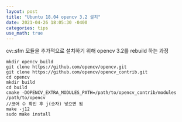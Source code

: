 ```yaml
---
layout: post
title: "Ubuntu 18.04 opencv 3.2 설치"
date: 2021-04-26 18:05:30 -0400
categories: tips
use_math: true
---
```


cv::sfm 모듈을 추가적으로 설치하기 위해 opencv 3.2를 rebuild 하는 과정



```
mkdir opencv_build
git clone https://github.com/opencv/opencv.git
git clone https://github.com/opencv/opencv_contrib.git
cd opencv
mkdir build
cd build
cmake -DOPENCV_EXTRA_MODULES_PATH=/path/to/opencv_contrib/modules /path/to/opencv
//코어 수 확인 후 j(숫자) 넣으면 됨
make -j12
sudo make install
```


